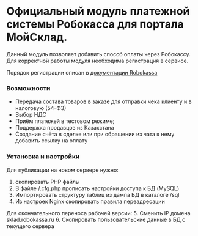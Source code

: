 # Официальный модуль платежной системы Робокасса для портала МойСклад.
Данный модуль позволяет добавить способ оплаты через Робокассу. 
Для корректной работы модуля необходима регистрация в сервисе.

Порядок регистрации описан в [документации Robokassa](https://docs.robokassa.ru/#7844)

### Возможности
* Передача состава товаров в заказе для отправки чека клиенту и в налоговую (54-ФЗ)
* Выбор НДС
* Приём платежей в тестовом режиме;
* Поддержка продавцов из Казахстана
* Создание счёта в сделке или при обращении из чата к нему добавить ссылку на оплату

### Установка и настройки

Для публикации на новом сервере нужно:
1. скопировать PHP файлы
2. В файле /.cfg.php прописать настройки доступа к БД (MySQL)
3. Импортировать структуру таблиц из дампа БД в каталоге /sql
4. Из настроек Nginx скопировать правила переадресации

Для окончательного переноса рабочей версии:
5. Сменить IP домена sklad.robokassa.ru
6. Скопировать пользовательские данные в БД с текущего сервера
